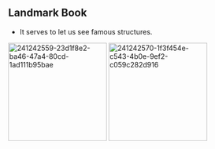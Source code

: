 ## Landmark Book
- It serves to let us see famous structures.
<img width="200" alt="241242559-23d1f8e2-ba46-47a4-80cd-1ad111b95bae" src="https://github.com/sevvalmertoglu/Landmark-Book/assets/79595517/1cb3c4a2-b452-48f9-996a-33bfbcd8558c">
<img width="200" alt="241242570-1f3f454e-c543-4b0e-9ef2-c059c282d916" src="https://github.com/sevvalmertoglu/Landmark-Book/assets/79595517/000409b0-971e-4efc-9db0-c00fc16f0a33">
